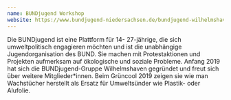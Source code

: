 ```yaml
---
name: BUNDjugend Workshop
website: https://www.bundjugend-niedersachsen.de/bundjugend-wilhelmshaven/
---
```


Die BUNDjugend ist eine Plattform für 14- 27-jährige, die sich umweltpolitisch engagieren möchten und ist die unabhängige Jugendorganisation des BUND. Sie machen mit Protestaktionen und Projekten aufmerksam auf ökologische und soziale Probleme. Anfang 2019 hat sich die BUNDjugend-Gruppe Wilhelmshaven gegründet und freut sich über weitere Mitglieder*innen. Beim Grüncool 2019 zeigen sie wie man Wachstücher herstellt als Ersatz für Umweltsünder wie Plastik- oder Alufolie.
